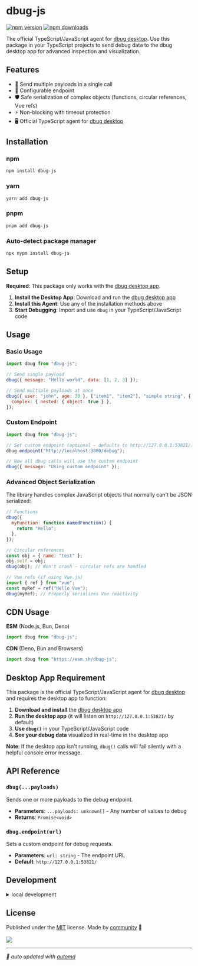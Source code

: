 # dbug-js

<!-- automd:badges color=yellow -->

[![npm version](https://img.shields.io/npm/v/dbug-js?color=yellow)](https://npmjs.com/package/dbug-js)
[![npm downloads](https://img.shields.io/npm/dm/dbug-js?color=yellow)](https://npm.chart.dev/dbug-js)

<!-- /automd -->

The official TypeScript/JavaScript agent for [dbug desktop](https://github.com/dbugapp/desktop). Use this package in your TypeScript projects to send debug data to the dbug desktop app for advanced inspection and visualization.

## Features

- 🚀 Send multiple payloads in a single call
- 🔧 Configurable endpoint
- 🛡️ Safe serialization of complex objects (functions, circular references, Vue refs)
- ⚡ Non-blocking with timeout protection
- 🖥️ Official TypeScript agent for [dbug desktop](https://github.com/dbugapp/desktop)

## Installation

### npm

```sh
npm install dbug-js
```

### yarn

```sh
yarn add dbug-js
```

### pnpm

```sh
pnpm add dbug-js
```

### Auto-detect package manager

```sh
npx nypm install dbug-js
```

## Setup

**Required**: This package only works with the [dbug desktop app](https://github.com/dbugapp/desktop).

1. **Install the Desktop App**: Download and run the [dbug desktop app](https://github.com/dbugapp/desktop)
2. **Install this Agent**: Use any of the installation methods above
3. **Start Debugging**: Import and use `dbug` in your TypeScript/JavaScript code

## Usage

### Basic Usage

```js
import dbug from "dbug-js";

// Send single payload
dbug({ message: "Hello world", data: [1, 2, 3] });

// Send multiple payloads at once
dbug({ user: "john", age: 30 }, ["item1", "item2"], "simple string", {
  complex: { nested: { object: true } },
});
```

### Custom Endpoint

```js
import dbug from "dbug-js";

// Set custom endpoint (optional - defaults to http://127.0.0.1:53821/)
dbug.endpoint("http://localhost:3000/debug");

// Now all dbug calls will use the custom endpoint
dbug({ message: "Using custom endpoint" });
```

### Advanced Object Serialization

The library handles complex JavaScript objects that normally can't be JSON serialized:

```js
// Functions
dbug({
  myFunction: function namedFunction() {
    return "Hello";
  },
});

// Circular references
const obj = { name: "test" };
obj.self = obj;
dbug(obj); // Won't crash - circular refs are handled

// Vue refs (if using Vue.js)
import { ref } from "vue";
const myRef = ref("Hello Vue");
dbug(myRef); // Properly serializes Vue reactivity
```

## CDN Usage

**ESM** (Node.js, Bun, Deno)

```js
import dbug from "dbug-js";
```

**CDN** (Deno, Bun and Browsers)

```js
import dbug from "https://esm.sh/dbug-js";
```

## Desktop App Requirement

This package is the official TypeScript/JavaScript agent for [dbug desktop](https://github.com/dbugapp/desktop) and requires the desktop app to function:

1. **Download and install** the [dbug desktop app](https://github.com/dbugapp/desktop)
2. **Run the desktop app** (it will listen on `http://127.0.0.1:53821/` by default)
3. **Use `dbug()`** in your TypeScript/JavaScript code
4. **See your debug data** visualized in real-time in the desktop app

**Note**: If the desktop app isn't running, `dbug()` calls will fail silently with a helpful console error message.

## API Reference

### `dbug(...payloads)`

Sends one or more payloads to the debug endpoint.

- **Parameters**: `...payloads: unknown[]` - Any number of values to debug
- **Returns**: `Promise<void>`

### `dbug.endpoint(url)`

Sets a custom endpoint for debug requests.

- **Parameters**: `url: string` - The endpoint URL
- **Default**: `http://127.0.0.1:53821/`

## Development

<details>

<summary>local development</summary>

- Clone this repository
- Install latest LTS version of [Node.js](https://nodejs.org/en/)
- Enable [Corepack](https://github.com/nodejs/corepack) using `corepack enable`
- Install dependencies using `pnpm install`
- Run interactive tests using `pnpm dev`

</details>

## License

<!-- automd:contributors license=MIT -->

Published under the [MIT](https://github.com/dbugapp/dbug-js/blob/main/LICENSE) license.
Made by [community](https://github.com/dbugapp/dbug-js/graphs/contributors) 💛
<br><br>
<a href="https://github.com/dbugapp/dbug-js/graphs/contributors">
<img src="https://contrib.rocks/image?repo=dbugapp/dbug-js" />
</a>

<!-- /automd -->

<!-- automd:with-automd -->

---

_🤖 auto updated with [automd](https://automd.unjs.io)_

<!-- /automd -->
